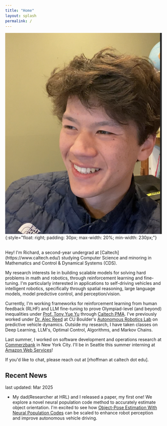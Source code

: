 ```yaml
---
title: "Home"
layout: splash
permalink: /
---
```


![Richard Hoffmann](chard.png)
{:style="float: right; padding: 30px; max-width: 20%; min-width: 230px;"}

<br/>
Hey! I'm Richard, a second-year undergrad at [Caltech](https://www.caltech.edu/) studying Computer Science and minoring in Mathematics and Control & Dynamical Systems (CDS). 

My research interests lie in building scalable models for solving hard problems in math and robotics, through reinforcement learning and fine-tuning. I'm particularly interested in applications to self-driving vehicles and intelligent robotics, specifically through spatial reasoning, large language models, model predictive control, and perception/vision.

Currently, I'm working frameworks for reinforcement learning from human feedback (RLHF) and LLM fine-tuning to prove Olympiad-level (and beyond) inequalities under [Prof. Tony Yue Yu](https://tyy.caltech.edu/) through [Caltech PMA](https://pma.caltech.edu/).  I've previously worked under [Dr. Alec Reed](https://www.colorado.edu/cs/alec-reed) at CU Boulder's [Autonomous Robotics Lab](https://arpg.github.io/) on predictive vehicle dynamics. Outside my research, I have taken classes on Deep Learning, LLM's, Optimal Control, Algorithms, and Markov Chains.

Last summer, I worked on software development and operations research at [Commerzbank](https://www.commerzbank.de/group/) in New York City. I'll be in Seattle this summer interning at [Amazon Web Services](https://aws.amazon.com/?nc2=h_lg)!

If you'd like to chat, please reach out at [rhoffman at caltech dot edu].

## Recent News
last updated: Mar 2025
- My dad(Researcher at HRL) and I released a paper, my first one! We explore a novel neural population code method to accurately estimate object orientation. I'm excited to see how [Object-Pose Estimation With Neural Population Codes](https://arxiv.org/abs/2502.13403) can be scaled to enhance robot perception and improve autonomous vehicle driving. 